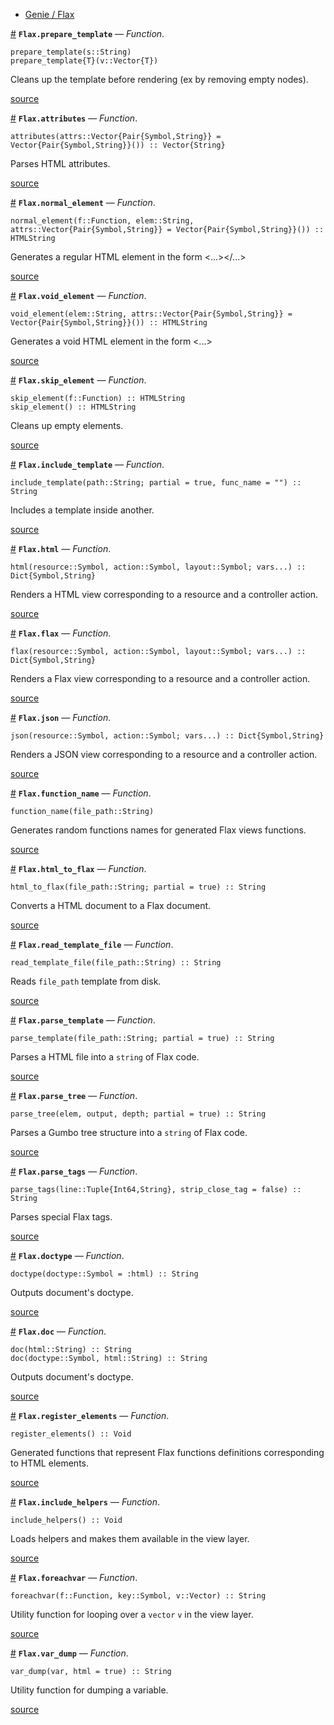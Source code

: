 

- [Genie / Flax](index.md#Genie-/-Flax-1)

<a id='Flax.prepare_template' href='#Flax.prepare_template'>#</a>
**`Flax.prepare_template`** &mdash; *Function*.



```
prepare_template(s::String)
prepare_template{T}(v::Vector{T})
```

Cleans up the template before rendering (ex by removing empty nodes).


<a target='_blank' href='https://github.com/essenciary/Flax.jl/tree/7d8cec38f3f95070838af6e4a787f2a38d0b7f32/src/Flax.jl#L41-L46' class='documenter-source'>source</a><br>

<a id='Flax.attributes' href='#Flax.attributes'>#</a>
**`Flax.attributes`** &mdash; *Function*.



```
attributes(attrs::Vector{Pair{Symbol,String}} = Vector{Pair{Symbol,String}}()) :: Vector{String}
```

Parses HTML attributes.


<a target='_blank' href='https://github.com/essenciary/Flax.jl/tree/7d8cec38f3f95070838af6e4a787f2a38d0b7f32/src/Flax.jl#L58-L62' class='documenter-source'>source</a><br>

<a id='Flax.normal_element' href='#Flax.normal_element'>#</a>
**`Flax.normal_element`** &mdash; *Function*.



```
normal_element(f::Function, elem::String, attrs::Vector{Pair{Symbol,String}} = Vector{Pair{Symbol,String}}()) :: HTMLString
```

Generates a regular HTML element in the form <...></...>


<a target='_blank' href='https://github.com/essenciary/Flax.jl/tree/7d8cec38f3f95070838af6e4a787f2a38d0b7f32/src/Flax.jl#L77-L81' class='documenter-source'>source</a><br>

<a id='Flax.void_element' href='#Flax.void_element'>#</a>
**`Flax.void_element`** &mdash; *Function*.



```
void_element(elem::String, attrs::Vector{Pair{Symbol,String}} = Vector{Pair{Symbol,String}}()) :: HTMLString
```

Generates a void HTML element in the form <...>


<a target='_blank' href='https://github.com/essenciary/Flax.jl/tree/7d8cec38f3f95070838af6e4a787f2a38d0b7f32/src/Flax.jl#L94-L98' class='documenter-source'>source</a><br>

<a id='Flax.skip_element' href='#Flax.skip_element'>#</a>
**`Flax.skip_element`** &mdash; *Function*.



```
skip_element(f::Function) :: HTMLString
skip_element() :: HTMLString
```

Cleans up empty elements.


<a target='_blank' href='https://github.com/essenciary/Flax.jl/tree/7d8cec38f3f95070838af6e4a787f2a38d0b7f32/src/Flax.jl#L106-L111' class='documenter-source'>source</a><br>

<a id='Flax.include_template' href='#Flax.include_template'>#</a>
**`Flax.include_template`** &mdash; *Function*.



```
include_template(path::String; partial = true, func_name = "") :: String
```

Includes a template inside another.


<a target='_blank' href='https://github.com/essenciary/Flax.jl/tree/7d8cec38f3f95070838af6e4a787f2a38d0b7f32/src/Flax.jl#L120-L124' class='documenter-source'>source</a><br>

<a id='Flax.html' href='#Flax.html'>#</a>
**`Flax.html`** &mdash; *Function*.



```
html(resource::Symbol, action::Symbol, layout::Symbol; vars...) :: Dict{Symbol,String}
```

Renders a HTML view corresponding to a resource and a controller action.


<a target='_blank' href='https://github.com/essenciary/Flax.jl/tree/7d8cec38f3f95070838af6e4a787f2a38d0b7f32/src/Flax.jl#L172-L176' class='documenter-source'>source</a><br>

<a id='Flax.flax' href='#Flax.flax'>#</a>
**`Flax.flax`** &mdash; *Function*.



```
flax(resource::Symbol, action::Symbol, layout::Symbol; vars...) :: Dict{Symbol,String}
```

Renders a Flax view corresponding to a resource and a controller action.


<a target='_blank' href='https://github.com/essenciary/Flax.jl/tree/7d8cec38f3f95070838af6e4a787f2a38d0b7f32/src/Flax.jl#L192-L196' class='documenter-source'>source</a><br>

<a id='Flax.json' href='#Flax.json'>#</a>
**`Flax.json`** &mdash; *Function*.



```
json(resource::Symbol, action::Symbol; vars...) :: Dict{Symbol,String}
```

Renders a JSON view corresponding to a resource and a controller action.


<a target='_blank' href='https://github.com/essenciary/Flax.jl/tree/7d8cec38f3f95070838af6e4a787f2a38d0b7f32/src/Flax.jl#L232-L236' class='documenter-source'>source</a><br>

<a id='Flax.function_name' href='#Flax.function_name'>#</a>
**`Flax.function_name`** &mdash; *Function*.



```
function_name(file_path::String)
```

Generates random functions names for generated Flax views functions.


<a target='_blank' href='https://github.com/essenciary/Flax.jl/tree/7d8cec38f3f95070838af6e4a787f2a38d0b7f32/src/Flax.jl#L252-L256' class='documenter-source'>source</a><br>

<a id='Flax.html_to_flax' href='#Flax.html_to_flax'>#</a>
**`Flax.html_to_flax`** &mdash; *Function*.



```
html_to_flax(file_path::String; partial = true) :: String
```

Converts a HTML document to a Flax document.


<a target='_blank' href='https://github.com/essenciary/Flax.jl/tree/7d8cec38f3f95070838af6e4a787f2a38d0b7f32/src/Flax.jl#L263-L267' class='documenter-source'>source</a><br>

<a id='Flax.read_template_file' href='#Flax.read_template_file'>#</a>
**`Flax.read_template_file`** &mdash; *Function*.



```
read_template_file(file_path::String) :: String
```

Reads `file_path` template from disk.


<a target='_blank' href='https://github.com/essenciary/Flax.jl/tree/7d8cec38f3f95070838af6e4a787f2a38d0b7f32/src/Flax.jl#L278-L282' class='documenter-source'>source</a><br>

<a id='Flax.parse_template' href='#Flax.parse_template'>#</a>
**`Flax.parse_template`** &mdash; *Function*.



```
parse_template(file_path::String; partial = true) :: String
```

Parses a HTML file into a `string` of Flax code.


<a target='_blank' href='https://github.com/essenciary/Flax.jl/tree/7d8cec38f3f95070838af6e4a787f2a38d0b7f32/src/Flax.jl#L295-L299' class='documenter-source'>source</a><br>

<a id='Flax.parse_tree' href='#Flax.parse_tree'>#</a>
**`Flax.parse_tree`** &mdash; *Function*.



```
parse_tree(elem, output, depth; partial = true) :: String
```

Parses a Gumbo tree structure into a `string` of Flax code.


<a target='_blank' href='https://github.com/essenciary/Flax.jl/tree/7d8cec38f3f95070838af6e4a787f2a38d0b7f32/src/Flax.jl#L306-L310' class='documenter-source'>source</a><br>

<a id='Flax.parse_tags' href='#Flax.parse_tags'>#</a>
**`Flax.parse_tags`** &mdash; *Function*.



```
parse_tags(line::Tuple{Int64,String}, strip_close_tag = false) :: String
```

Parses special Flax tags.


<a target='_blank' href='https://github.com/essenciary/Flax.jl/tree/7d8cec38f3f95070838af6e4a787f2a38d0b7f32/src/Flax.jl#L384-L388' class='documenter-source'>source</a><br>

<a id='Flax.doctype' href='#Flax.doctype'>#</a>
**`Flax.doctype`** &mdash; *Function*.



```
doctype(doctype::Symbol = :html) :: String
```

Outputs document's doctype.


<a target='_blank' href='https://github.com/essenciary/Flax.jl/tree/7d8cec38f3f95070838af6e4a787f2a38d0b7f32/src/Flax.jl#L399-L403' class='documenter-source'>source</a><br>

<a id='Flax.doc' href='#Flax.doc'>#</a>
**`Flax.doc`** &mdash; *Function*.



```
doc(html::String) :: String
doc(doctype::Symbol, html::String) :: String
```

Outputs document's doctype.


<a target='_blank' href='https://github.com/essenciary/Flax.jl/tree/7d8cec38f3f95070838af6e4a787f2a38d0b7f32/src/Flax.jl#L409-L414' class='documenter-source'>source</a><br>

<a id='Flax.register_elements' href='#Flax.register_elements'>#</a>
**`Flax.register_elements`** &mdash; *Function*.



```
register_elements() :: Void
```

Generated functions that represent Flax functions definitions corresponding to HTML elements.


<a target='_blank' href='https://github.com/essenciary/Flax.jl/tree/7d8cec38f3f95070838af6e4a787f2a38d0b7f32/src/Flax.jl#L423-L427' class='documenter-source'>source</a><br>

<a id='Flax.include_helpers' href='#Flax.include_helpers'>#</a>
**`Flax.include_helpers`** &mdash; *Function*.



```
include_helpers() :: Void
```

Loads helpers and makes them available in the view layer.


<a target='_blank' href='https://github.com/essenciary/Flax.jl/tree/7d8cec38f3f95070838af6e4a787f2a38d0b7f32/src/Flax.jl#L461-L465' class='documenter-source'>source</a><br>

<a id='Flax.foreachvar' href='#Flax.foreachvar'>#</a>
**`Flax.foreachvar`** &mdash; *Function*.



```
foreachvar(f::Function, key::Symbol, v::Vector) :: String
```

Utility function for looping over a `vector` `v` in the view layer.


<a target='_blank' href='https://github.com/essenciary/Flax.jl/tree/7d8cec38f3f95070838af6e4a787f2a38d0b7f32/src/Flax.jl#L477-L481' class='documenter-source'>source</a><br>

<a id='Flax.var_dump' href='#Flax.var_dump'>#</a>
**`Flax.var_dump`** &mdash; *Function*.



```
var_dump(var, html = true) :: String
```

Utility function for dumping a variable.


<a target='_blank' href='https://github.com/essenciary/Flax.jl/tree/7d8cec38f3f95070838af6e4a787f2a38d0b7f32/src/Flax.jl#L504-L508' class='documenter-source'>source</a><br>

